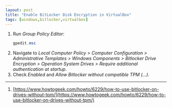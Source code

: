 ```yaml
---
layout: post
title: "Enable BitLocker Disk Encryption in VirtualBox"
tags: [windows,bitlocker,virtualbox]
---
```


1. Run *Group Policy Editor*:
   ```powershell
   gpedit.msc
   ```
2. Navigate to *Local Computer Policy > Computer Configuration > Administrative Templates > Windows Components > Bitlocker Drive Encryption > Operation System Drives > Require additional authentication at startup*.
3. Check *Enabled* and *Allow Bitlocker without compatible TPM (...)*.

---
1. [https://www.howtogeek.com/howto/6229/how-to-use-bitlocker-on-drives-without-tpm/](https://www.howtogeek.com/howto/6229/how-to-use-bitlocker-on-drives-without-tpm/)
